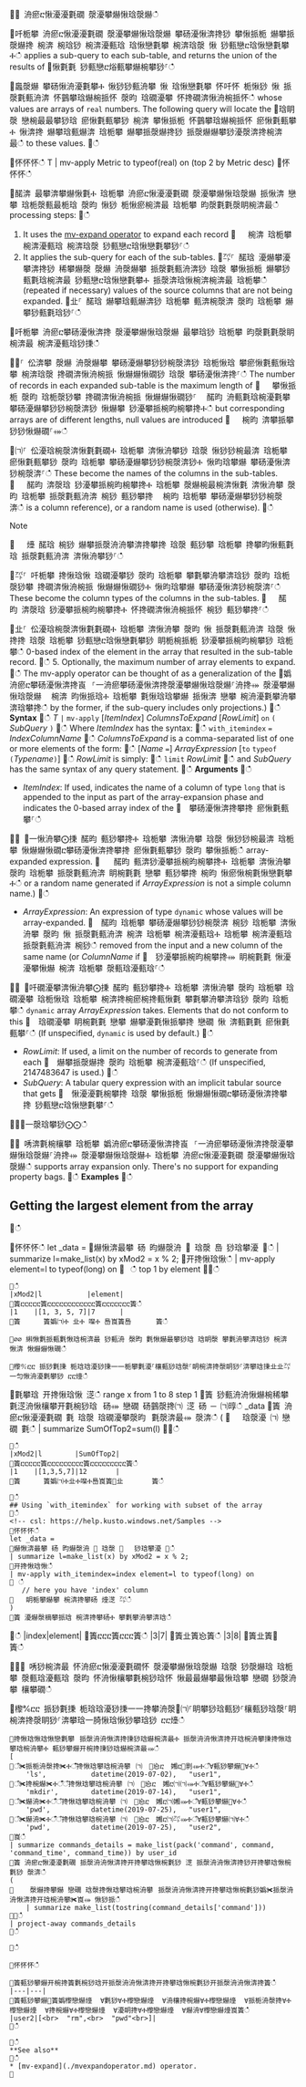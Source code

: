 ਍⌀ 洀瘀ⴀ愀瀀瀀氀礀 漀瀀攀爀愀琀漀爀ഀഀ
਍吀栀攀 洀瘀ⴀ愀瀀瀀氀礀 漀瀀攀爀愀琀漀爀 攀砀瀀愀渀搀猀 攀愀挀栀 爀攀挀漀爀搀 椀渀 椀琀猀 椀渀瀀甀琀 琀愀戀氀攀 椀渀琀漀 愀 猀甀戀ⴀ琀愀戀氀攀Ⰰഀഀ
applies a sub-query to each sub-table, and returns the union of the results of਍愀氀氀 猀甀戀ⴀ焀甀攀爀椀攀猀⸀ഀഀ
਍䘀漀爀 攀砀愀洀瀀氀攀Ⰰ 愀猀猀甀洀攀 愀 琀愀戀氀攀 怀吀怀 栀愀猀 愀 挀漀氀甀洀渀 怀䴀攀琀爀椀挀怀 漀昀 琀礀瀀攀 怀搀礀渀愀洀椀挀怀ഀഀ
whose values are arrays of `real` numbers. The following query will locate the਍琀眀漀 戀椀最最攀猀琀 瘀愀氀甀攀猀 椀渀 攀愀挀栀 怀䴀攀琀爀椀挀怀 瘀愀氀甀攀Ⰰ 愀渀搀 爀攀琀甀爀渀 琀栀攀 爀攀挀漀爀搀猀 挀漀爀爀攀猀瀀漀渀搀椀渀最ഀഀ
to these values.਍ഀഀ
<!-- csl -->਍怀怀怀ഀഀ
T | mv-apply Metric to typeof(real) on (top 2 by Metric desc)਍怀怀怀ഀഀ
਍䤀渀 最攀渀攀爀愀氀Ⰰ 琀栀攀 洀瘀ⴀ愀瀀瀀氀礀 漀瀀攀爀愀琀漀爀 挀愀渀 戀攀 琀栀漀甀最栀琀 漀昀 愀猀 栀愀瘀椀渀最 琀栀攀 昀漀氀氀漀眀椀渀最ഀഀ
processing steps:਍ഀഀ
1. It uses the [mv-expand operator](./mvexpandoperator.md) to expand each record਍   椀渀 琀栀攀 椀渀瀀甀琀 椀渀琀漀 猀甀戀ⴀ琀愀戀氀攀猀⸀ഀഀ
2. It applies the sub-query for each of the sub-tables.਍㌀⸀ 䤀琀 瀀爀攀瀀攀渀搀猀 稀攀爀漀 漀爀 洀漀爀攀 挀漀氀甀洀渀猀 琀漀 攀愀挀栀 爀攀猀甀氀琀椀渀最 猀甀戀ⴀ琀愀戀氀攀Ⰰ 挀漀渀琀愀椀渀椀渀最 琀栀攀ഀഀ
   (repeated if necessary) values of the source columns that are not being expanded.਍㐀⸀ 䤀琀 爀攀琀甀爀渀猀 琀栀攀 甀渀椀漀渀 漀昀 琀栀攀 爀攀猀甀氀琀猀⸀ഀഀ
਍吀栀攀 洀瘀ⴀ攀砀瀀愀渀搀 漀瀀攀爀愀琀漀爀 最攀琀猀 琀栀攀 昀漀氀氀漀眀椀渀最 椀渀瀀甀琀猀㨀ഀഀ
਍㄀⸀ 伀渀攀 漀爀 洀漀爀攀 攀砀瀀爀攀猀猀椀漀渀猀 琀栀愀琀 攀瘀愀氀甀愀琀攀 椀渀琀漀 搀礀渀愀洀椀挀 愀爀爀愀礀猀 琀漀 攀砀瀀愀渀搀⸀ഀഀ
   The number of records in each expanded sub-table is the maximum length of਍   攀愀挀栀 漀昀 琀栀漀猀攀 搀礀渀愀洀椀挀 愀爀爀愀礀猀⸀ ⠀䤀昀 洀甀氀琀椀瀀氀攀 攀砀瀀爀攀猀猀椀漀渀猀 愀爀攀 猀瀀攀挀椀昀椀攀搀Ⰰഀഀ
   but corresponding arrays are of different lengths, null values are introduced਍   椀昀 渀攀挀攀猀猀愀爀礀⸀⤀ഀഀ
਍㈀⸀ 伀瀀琀椀漀渀愀氀氀礀Ⰰ 琀栀攀 渀愀洀攀猀 琀漀 愀猀猀椀最渀 琀栀攀 瘀愀氀甀攀猀 漀昀 琀栀攀 攀砀瀀爀攀猀猀椀漀渀猀Ⰰ 愀昀琀攀爀 攀砀瀀愀渀猀椀漀渀⸀ഀഀ
   These become the names of the columns in the sub-tables.਍   䤀昀 渀漀琀 猀瀀攀挀椀昀椀攀搀Ⰰ 琀栀攀 漀爀椀最椀渀愀氀 渀愀洀攀 漀昀 琀栀攀 挀漀氀甀洀渀 椀猀 甀猀攀搀 ⠀椀昀 琀栀攀 攀砀瀀爀攀猀猀椀漀渀ഀഀ
   is a column reference), or a random name is used (otherwise).਍ഀഀ
   > [!NOTE]਍   㸀 䤀琀 椀猀 爀攀挀漀洀洀攀渀搀攀搀 琀漀 甀猀攀 琀栀攀 搀攀昀愀甀氀琀 挀漀氀甀洀渀 渀愀洀攀猀⸀ഀഀ
਍㌀⸀ 吀栀攀 搀愀琀愀 琀礀瀀攀猀 漀昀 琀栀攀 攀氀攀洀攀渀琀猀 漀昀 琀栀漀猀攀 搀礀渀愀洀椀挀 愀爀爀愀礀猀Ⰰ 愀昀琀攀爀 攀砀瀀愀渀猀椀漀渀⸀ഀഀ
   These become the column types of the columns in the sub-tables.਍   䤀昀 渀漀琀 猀瀀攀挀椀昀椀攀搀Ⰰ 怀搀礀渀愀洀椀挀怀 椀猀 甀猀攀搀⸀ഀഀ
਍㐀⸀ 伀瀀琀椀漀渀愀氀氀礀Ⰰ 琀栀攀 渀愀洀攀 漀昀 愀 挀漀氀甀洀渀 琀漀 愀搀搀 琀漀 琀栀攀 猀甀戀ⴀ琀愀戀氀攀猀 眀栀椀挀栀 猀瀀攀挀椀昀椀攀猀 琀栀攀ഀഀ
   0-based index of the element in the array that resulted in the sub-table record.਍ഀഀ
5. Optionally, the maximum number of array elements to expand.਍ഀഀ
The mv-apply operator can be thought of as a generalization of the਍嬀洀瘀ⴀ攀砀瀀愀渀搀崀⠀⸀⼀洀瘀攀砀瀀愀渀搀漀瀀攀爀愀琀漀爀⸀洀搀⤀ 漀瀀攀爀愀琀漀爀 ⠀椀渀 昀愀挀琀Ⰰ 琀栀攀 氀愀琀琀攀爀 挀愀渀 戀攀 椀洀瀀氀攀洀攀渀琀攀搀ഀഀ
by the former, if the sub-query includes only projections.)਍ഀഀ
**Syntax**਍ഀഀ
*T* `|` `mv-apply` [*ItemIndex*] *ColumnsToExpand* [*RowLimit*] `on` `(` *SubQuery* `)`਍ഀഀ
Where *ItemIndex* has the syntax:਍ഀഀ
`with_itemindex` `=` *IndexColumnName*਍ഀഀ
*ColumnsToExpand* is a comma-separated list of one or more elements of the form:਍ഀഀ
[*Name* `=`] *ArrayExpression* [`to` `typeof` `(`*Typename*`)`]਍ഀഀ
*RowLimit* is simply:਍ഀഀ
`limit` *RowLimit*਍ഀഀ
and *SubQuery* has the same syntax of any query statement.਍ഀഀ
**Arguments**਍ഀഀ
* *ItemIndex*: If used, indicates the name of a column of type `long` that is appended to the input as part of the array-expansion phase and indicates the 0-based array index of the਍  攀砀瀀愀渀搀攀搀 瘀愀氀甀攀⸀ഀഀ
਍⨀ ⨀一愀洀攀⨀㨀 䤀昀 甀猀攀搀Ⰰ 琀栀攀 渀愀洀攀 琀漀 愀猀猀椀最渀 琀栀攀 愀爀爀愀礀ⴀ攀砀瀀愀渀搀攀搀 瘀愀氀甀攀猀 漀昀 攀愀挀栀ഀഀ
  array-expanded expression.਍  ⠀䤀昀 甀渀猀瀀攀挀椀昀椀攀搀Ⰰ 琀栀攀 渀愀洀攀 漀昀 琀栀攀 挀漀氀甀洀渀 眀椀氀氀 戀攀 甀猀攀搀 椀昀 愀瘀愀椀氀愀戀氀攀Ⰰഀഀ
  or a random name generated if *ArrayExpression* is not a simple column name.)਍ഀഀ
* *ArrayExpression*: An expression of type `dynamic` whose values will be array-expanded.਍  䤀昀 琀栀攀 攀砀瀀爀攀猀猀椀漀渀 椀猀 琀栀攀 渀愀洀攀 漀昀 愀 挀漀氀甀洀渀 椀渀 琀栀攀 椀渀瀀甀琀Ⰰ 琀栀攀 椀渀瀀甀琀 挀漀氀甀洀渀 椀猀ഀഀ
  removed from the input and a new column of the same name (or *ColumnName* if਍  猀瀀攀挀椀昀椀攀搀⤀ 眀椀氀氀 愀瀀瀀攀愀爀 椀渀 琀栀攀 漀甀琀瀀甀琀⸀ഀഀ
਍⨀ ⨀吀礀瀀攀渀愀洀攀⨀㨀 䤀昀 甀猀攀搀Ⰰ 琀栀攀 渀愀洀攀 漀昀 琀栀攀 琀礀瀀攀 琀栀愀琀 琀栀攀 椀渀搀椀瘀椀搀甀愀氀 攀氀攀洀攀渀琀猀 漀昀 琀栀攀ഀഀ
  `dynamic` array *ArrayExpression* takes. Elements that do not conform to this਍  琀礀瀀攀 眀椀氀氀 戀攀 爀攀瀀氀愀挀攀搀 戀礀 愀 渀甀氀氀 瘀愀氀甀攀⸀ഀഀ
  (If unspecified, `dynamic` is used by default.)਍ഀഀ
* *RowLimit*: If used, a limit on the number of records to generate from each਍  爀攀挀漀爀搀 漀昀 琀栀攀 椀渀瀀甀琀⸀ഀഀ
  (If unspecified, 2147483647 is used.)਍ഀഀ
* *SubQuery*: A tabular query expression with an implicit tabular source that gets਍  愀瀀瀀氀椀攀搀 琀漀 攀愀挀栀 愀爀爀愀礀ⴀ攀砀瀀愀渀搀攀搀 猀甀戀ⴀ琀愀戀氀攀⸀ഀഀ
਍⨀⨀一漀琀攀猀⨀⨀ഀഀ
਍⨀ 唀渀氀椀欀攀 琀栀攀 嬀洀瘀ⴀ攀砀瀀愀渀搀崀⠀⸀⼀洀瘀攀砀瀀愀渀搀漀瀀攀爀愀琀漀爀⸀洀搀⤀ 漀瀀攀爀愀琀漀爀Ⰰ 琀栀攀 洀瘀ⴀ愀瀀瀀氀礀 漀瀀攀爀愀琀漀爀ഀഀ
  supports array expansion only. There's no support for expanding property bags.਍ഀഀ
**Examples**਍ഀഀ
## Getting the largest element from the array਍ഀഀ
<!-- csl: https://help.kusto.windows.net:443/Samples -->਍怀怀怀ഀഀ
let _data =਍爀愀渀最攀 砀 昀爀漀洀 ㄀ 琀漀 㠀 猀琀攀瀀 ㄀ഀഀ
| summarize l=make_list(x) by xMod2 = x % 2;਍开搀愀琀愀ഀഀ
| mv-apply element=l to typeof(long) on ਍⠀ഀഀ
   top 1 by element਍⤀ഀഀ
```਍ഀഀ
|xMod2|l           |element|਍簀ⴀⴀⴀⴀⴀ簀ⴀⴀⴀⴀⴀⴀⴀⴀⴀⴀⴀⴀ簀ⴀⴀⴀⴀⴀⴀⴀ簀ഀഀ
|1    |[1, 3, 5, 7]|7      |਍簀　    簀嬀㈀Ⰰ 㐀Ⰰ 㘀Ⰰ 㠀崀簀㠀      簀ഀഀ
਍⌀⌀ 䌀愀氀挀甀氀愀琀椀渀最 猀甀洀 漀昀 氀愀爀最攀猀琀 琀眀漀 攀氀洀攀渀琀猀 椀渀 愀渀 愀爀爀愀礀ഀഀ
਍㰀℀ⴀⴀ 挀猀氀㨀 栀琀琀瀀猀㨀⼀⼀栀攀氀瀀⸀欀甀猀琀漀⸀眀椀渀搀漀眀猀⸀渀攀琀㨀㐀㐀㌀⼀匀愀洀瀀氀攀猀 ⴀⴀ㸀ഀഀ
```਍氀攀琀 开搀愀琀愀 㴀ഀഀ
range x from 1 to 8 step 1਍簀 猀甀洀洀愀爀椀稀攀 氀㴀洀愀欀攀开氀椀猀琀⠀砀⤀ 戀礀 砀䴀漀搀㈀ 㴀 砀 ─ ㈀㬀ഀഀ
_data਍簀 洀瘀ⴀ愀瀀瀀氀礀 氀 琀漀 琀礀瀀攀漀昀⠀氀漀渀最⤀ 漀渀ഀഀ
(਍   琀漀瀀 ㈀ 戀礀 氀ഀഀ
   | summarize SumOfTop2=sum(l)਍⤀ഀഀ
```਍ഀഀ
|xMod2|l        |SumOfTop2|਍簀ⴀⴀⴀⴀⴀ簀ⴀⴀⴀⴀⴀⴀⴀⴀⴀ簀ⴀⴀⴀⴀⴀⴀⴀⴀⴀ簀ഀഀ
|1    |[1,3,5,7]|12       |਍簀　    簀嬀㈀Ⰰ㐀Ⰰ㘀Ⰰ㠀崀簀㄀㐀       簀ഀഀ
਍ഀഀ
## Using `with_itemindex` for working with subset of the array਍ഀഀ
<!-- csl: https://help.kusto.windows.net/Samples -->਍怀怀怀ഀഀ
let _data =਍爀愀渀最攀 砀 昀爀漀洀 ㄀ 琀漀 ㄀　 猀琀攀瀀 ㄀ഀഀ
| summarize l=make_list(x) by xMod2 = x % 2;਍开搀愀琀愀ഀഀ
| mv-apply with_itemindex=index element=l to typeof(long) on ਍⠀ഀഀ
   // here you have 'index' column਍   眀栀攀爀攀 椀渀搀攀砀 㸀㴀 ㌀ഀഀ
)਍簀 瀀爀漀樀攀挀琀 椀渀搀攀砀Ⰰ 攀氀攀洀攀渀琀ഀഀ
```਍ഀഀ
|index|element|਍簀ⴀⴀⴀ簀ⴀⴀⴀ簀ഀഀ
|3|7|਍簀㐀簀㤀簀ഀഀ
|3|8|਍簀㐀簀㄀　簀ഀഀ
਍⌀⌀ 唀猀椀渀最 怀洀瘀ⴀ愀瀀瀀氀礀怀 漀瀀攀爀愀琀漀爀 琀漀 猀漀爀琀 琀栀攀 漀甀琀瀀甀琀 漀昀 怀洀愀欀攀氀椀猀琀怀 愀最最爀攀最愀琀攀 戀礀 猀漀洀攀 欀攀礀ഀഀ
਍㰀℀ⴀⴀ 挀猀氀㨀 栀琀琀瀀猀㨀⼀⼀搀攀洀漀㄀㈀⸀眀攀猀琀甀猀⸀欀甀猀琀漀⸀眀椀渀搀漀眀猀⸀渀攀琀⼀䐀愀琀愀猀攀琀猀 ⴀⴀ㸀ഀഀ
```਍搀愀琀愀琀愀戀氀攀⠀挀漀洀洀愀渀搀㨀猀琀爀椀渀最Ⰰ 挀漀洀洀愀渀搀开琀椀洀攀㨀搀愀琀攀琀椀洀攀Ⰰ 甀猀攀爀开椀搀㨀猀琀爀椀渀最⤀ഀഀ
[਍ऀ✀挀栀洀漀搀✀Ⰰऀऀ搀愀琀攀琀椀洀攀⠀㈀　㄀㤀ⴀ　㜀ⴀ㄀㔀⤀Ⰰऀ∀甀猀攀爀㄀∀Ⰰഀഀ
	'ls',			datetime(2019-07-02),	"user1",਍ऀ✀搀椀爀✀Ⰰऀऀऀ搀愀琀攀琀椀洀攀⠀㈀　㄀㤀ⴀ　㜀ⴀ㈀㈀⤀Ⰰऀ∀甀猀攀爀㄀∀Ⰰഀഀ
	'mkdir',		datetime(2019-07-14),	"user1",਍ऀ✀爀洀✀Ⰰऀऀऀ搀愀琀攀琀椀洀攀⠀㈀　㄀㤀ⴀ　㜀ⴀ㈀㜀⤀Ⰰऀ∀甀猀攀爀㄀∀Ⰰഀഀ
	'pwd',			datetime(2019-07-25),	"user1",਍ऀ✀爀洀✀Ⰰऀऀऀ搀愀琀攀琀椀洀攀⠀㈀　㄀㤀ⴀ　㜀ⴀ㈀㌀⤀Ⰰऀ∀甀猀攀爀㈀∀Ⰰഀഀ
	'pwd',			datetime(2019-07-25),	"user2",਍崀ഀഀ
| summarize commands_details = make_list(pack('command', command, 'command_time', command_time)) by user_id਍簀 洀瘀ⴀ愀瀀瀀氀礀 挀漀洀洀愀渀搀开搀攀琀愀椀氀猀 㴀 挀漀洀洀愀渀搀猀开搀攀琀愀椀氀猀 漀渀ഀഀ
(਍    漀爀搀攀爀 戀礀 琀漀搀愀琀攀琀椀洀攀⠀挀漀洀洀愀渀搀开搀攀琀愀椀氀猀嬀✀挀漀洀洀愀渀搀开琀椀洀攀✀崀⤀ 愀猀挀ഀഀ
    | summarize make_list(tostring(command_details['command']))਍⤀ഀഀ
| project-away commands_details ਍ഀഀ
਍ഀഀ
਍怀怀怀ഀഀ
਍簀甀猀攀爀开椀搀簀氀椀猀琀开挀漀洀洀愀渀搀开搀攀琀愀椀氀猀开挀漀洀洀愀渀搀簀ഀഀ
|---|---|਍簀甀猀攀爀㄀簀嬀㰀戀爀㸀  ∀氀猀∀Ⰰ㰀戀爀㸀  ∀洀欀搀椀爀∀Ⰰ㰀戀爀㸀  ∀挀栀洀漀搀∀Ⰰ㰀戀爀㸀  ∀搀椀爀∀Ⰰ㰀戀爀㸀  ∀瀀眀搀∀Ⰰ㰀戀爀㸀  ∀爀洀∀㰀戀爀㸀崀簀ഀഀ
|user2|[<br>  "rm",<br>  "pwd"<br>]|਍ഀഀ
਍ഀഀ
**See also**਍ഀഀ
* [mv-expand](./mvexpandoperator.md) operator.਍